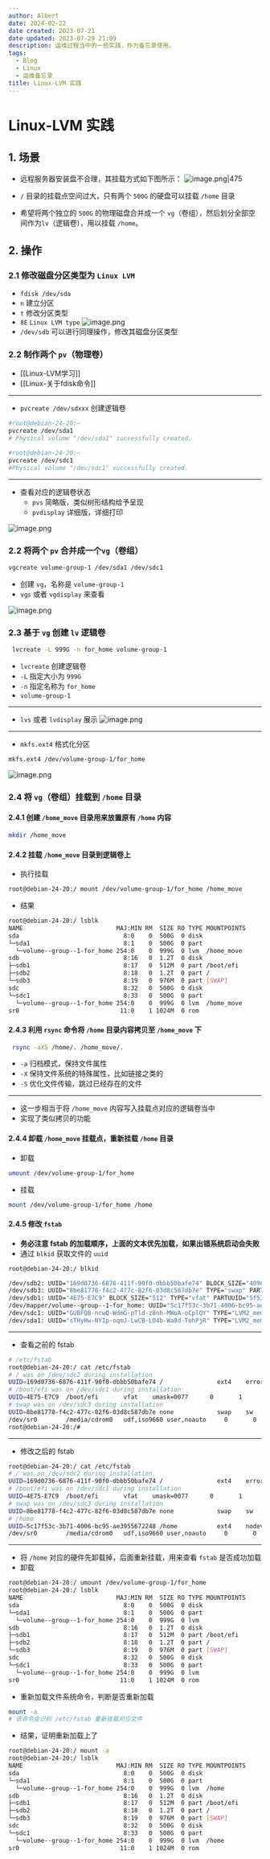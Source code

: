 ```yaml
---
author: Albert
date: 2024-02-22
date created: 2023-07-21
date updated: 2023-07-29 21:09
description: 运维过程当中的一些实践，作为备忘录使用。
tags:
  - Blog
  - Linux
  - 运维备忘录
title: Linux-LVM 实践
---
```


# Linux-LVM 实践

## 1. 场景

- 远程服务器安装盘不合理，其挂载方式如下图所示：
  ![image.png|475](https://img-20221128.oss-cn-shanghai.aliyuncs.com/img-2023-05/20230729194554.png)

- `/` 目录的挂载点空间过大，只有两个 `500G` 的硬盘可以挂载 `/home` 目录
- 希望将两个独立的 `500G` 的物理磁盘合并成一个 `vg`（卷组），然后划分全部空间作为`lv`（逻辑卷），用以挂载 `/home`。

## 2. 操作

### 2.1 修改磁盘分区类型为 `Linux LVM`

- `fdisk /dev/sda`
- `n` 建立分区
- `t` 修改分区类型
- `8E` `Linux LVM type`
  ![image.png](https://img-20221128.oss-cn-shanghai.aliyuncs.com/img-2023-05/20230729195849.png)
- `/dev/sdb` 可以进行同理操作，修改其磁盘分区类型

### 2.2 制作两个 `pv`（物理卷）

- [[Linux-LVM学习]]
- [[Linux-关于fdisk命令]]

---

- `pvcreate /dev/sdxxx` 创建逻辑卷

```sh
#root@debian-24-20:~
pvcreate /dev/sda1
# Physical volume "/dev/sda1" successfully created.

#root@debian-24-20:~
pvcreate /dev/sdc1
#Physical volume "/dev/sdc1" successfully created.
```

---

- 查看对应的逻辑卷状态
  - `pvs` 简略版，类似树形结构给予呈现
  - `pvdisplay` 详细版，详细打印

![image.png](https://img-20221128.oss-cn-shanghai.aliyuncs.com/img-2023-05/20230729200454.png)

### 2.2 将两个 `pv` 合并成一个`vg`（卷组）

```bash
vgcreate volume-group-1 /dev/sda1 /dev/sdc1
```

- 创建 `vg`，名称是 `volume-group-1`
- `vgs` 或者 `vgdisplay` 来查看

![image.png](https://img-20221128.oss-cn-shanghai.aliyuncs.com/img-2023-05/20230729200800.png)

### 2.3 基于 `vg` 创建 `lv` 逻辑卷

```sh
 lvcreate -L 999G -n for_home volume-group-1
```

- `lvcreate` 创建逻辑卷
- `-L` 指定大小为 `999G`
- `-n` 指定名称为 `for_home`
- `volume-group-1`

---

- `lvs` 或者 `lvdisplay` 展示
  ![image.png](https://img-20221128.oss-cn-shanghai.aliyuncs.com/img-2023-05/20230729203246.png)

---

- `mkfs.ext4` 格式化分区

```sh
mkfs.ext4 /dev/volume-group-1/for_home
```

![image.png](https://img-20221128.oss-cn-shanghai.aliyuncs.com/img-2023-05/20230729203552.png)

### 2.4 将 `vg`（卷组）挂载到 `/home` 目录

#### 2.4.1 创建 `/home_move` 目录用来放置原有 `/home` 内容

```sh
mkdir /home_move
```

#### 2.4.2 挂载 `/home_move` 目录到逻辑卷上

- 执行挂载

```sh
root@debian-24-20:/ mount /dev/volume-group-1/for_home /home_move
```

- 结果

```sh
root@debian-24-20:/ lsblk
NAME                          MAJ:MIN RM  SIZE RO TYPE MOUNTPOINTS
sda                             8:0    0  500G  0 disk
└─sda1                          8:1    0  500G  0 part
  └─volume--group--1-for_home 254:0    0  999G  0 lvm  /home_move
sdb                             8:16   0  1.2T  0 disk
├─sdb1                          8:17   0  512M  0 part /boot/efi
├─sdb2                          8:18   0  1.2T  0 part /
└─sdb3                          8:19   0  976M  0 part [SWAP]
sdc                             8:32   0  500G  0 disk
└─sdc1                          8:33   0  500G  0 part
  └─volume--group--1-for_home 254:0    0  999G  0 lvm  /home_move
sr0                            11:0    1 1024M  0 rom

```

#### 2.4.3 利用 `rsync` 命令将 `/home` 目录内容拷贝至 `/home_move` 下

```sh
 rsync -aXS /home/. /home_move/.
```

- `-a` 归档模式，保持文件属性
- `-X` 保持文件系统的特殊属性，比如链接之类的
- `-S` 优化文件传输，跳过已经存在的文件

---

- 这一步相当于将 `/home_move` 内容写入挂载点对应的逻辑卷当中
- 实现了类似拷贝的功能

#### 2.4.4 卸载 `/home_move` 挂载点，重新挂载 `/home` 目录

- 卸载

```sh
umount /dev/volume-group-1/for_home
```

- 挂载

```sh
mount /dev/volume-group-1/for_home /home
```

#### 2.4.5 修改 `fstab`

- **务必注意 fstab 的加载顺序，上面的文本优先加载，如果出错系统启动会失败**
- 通过 `blkid` 获取文件的 `uuid`

```sh
root@debian-24-20:/ blkid

/dev/sdb2: UUID="169d0736-6876-411f-90f0-dbbb50bafe74" BLOCK_SIZE="4096" TYPE="ext4" PARTUUID="91a9be0c-0292-45f8-9fe2-e3817ef43c83"
/dev/sdb3: UUID="8be81778-f4c2-477c-82f6-03d8c587db7e" TYPE="swap" PARTUUID="50e9b0b8-4dc6-416d-9deb-65e482e97825"
/dev/sdb1: UUID="4E75-E7C9" BLOCK_SIZE="512" TYPE="vfat" PARTUUID="5f53484a-f7df-45aa-8705-643af106a38b"
/dev/mapper/volume--group--1-for_home: UUID="5c17f53c-3b71-4006-bc95-ae3955672248" BLOCK_SIZE="4096" TYPE="ext4"
/dev/sdc1: UUID="GUBFQB-ncwQ-WdmG-pTld-z8nh-MWoA-oCplQY" TYPE="LVM2_member" PARTUUID="ca10e2e9-8a5a-c645-a54a-ec8a42b3738d"
/dev/sda1: UUID="sTHyHw-NYIp-oqmJ-LwCB-LO4b-Wa8d-TohPjR" TYPE="LVM2_member" PARTUUID="79218507-01"

```

---

- 查看之前的 fstab

```sh
# /etc/fstab
root@debian-24-20:/ cat /etc/fstab
# / was on /dev/sdc2 during installation
UUID=169d0736-6876-411f-90f0-dbbb50bafe74 /               ext4    errors=remount-ro 0       1
# /boot/efi was on /dev/sdc1 during installation
UUID=4E75-E7C9  /boot/efi       vfat    umask=0077      0       1
# swap was on /dev/sdc3 during installation
UUID=8be81778-f4c2-477c-82f6-03d8c587db7e none            swap    sw              0       0
/dev/sr0        /media/cdrom0   udf,iso9660 user,noauto     0       0
root@debian-24-20:/#

```

---

- 修改之后的 fstab

```sh
root@debian-24-20:/ cat /etc/fstab
# / was on /dev/sdc2 during installation
UUID=169d0736-6876-411f-90f0-dbbb50bafe74 /               ext4    errors=remount-ro 0       1
# /boot/efi was on /dev/sdc1 during installation
UUID=4E75-E7C9  /boot/efi       vfat    umask=0077      0       1
# swap was on /dev/sdc3 during installation
UUID=8be81778-f4c2-477c-82f6-03d8c587db7e none            swap    sw              0       0
# /home
UUID=5c17f53c-3b71-4006-bc95-ae3955672248 /home           ext4    nodev,nosuid  0       1
/dev/sr0        /media/cdrom0   udf,iso9660 user,noauto     0       0
```

---

- 将 `/home` 对应的硬件先卸载掉，后面重新挂载，用来查看 `fstab` 是否成功加载
- 卸载

```sh
root@debian-24-20:/ umount /dev/volume-group-1/for_home
root@debian-24-20:/ lsblk
NAME                          MAJ:MIN RM  SIZE RO TYPE MOUNTPOINTS
sda                             8:0    0  500G  0 disk
└─sda1                          8:1    0  500G  0 part
  └─volume--group--1-for_home 254:0    0  999G  0 lvm
sdb                             8:16   0  1.2T  0 disk
├─sdb1                          8:17   0  512M  0 part /boot/efi
├─sdb2                          8:18   0  1.2T  0 part /
└─sdb3                          8:19   0  976M  0 part [SWAP]
sdc                             8:32   0  500G  0 disk
└─sdc1                          8:33   0  500G  0 part
  └─volume--group--1-for_home 254:0    0  999G  0 lvm
sr0                            11:0    1 1024M  0 rom

```

- 重新加载文件系统命令，判断是否重新加载

```sh
mount -a
# 该命令会识别 /etc/fstab 重新挂载对应文件
```

- 结果，证明重新加载上了

```sh
root@debian-24-20:/ mount -a
root@debian-24-20:/ lsblk
NAME                          MAJ:MIN RM  SIZE RO TYPE MOUNTPOINTS
sda                             8:0    0  500G  0 disk
└─sda1                          8:1    0  500G  0 part
  └─volume--group--1-for_home 254:0    0  999G  0 lvm  /home
sdb                             8:16   0  1.2T  0 disk
├─sdb1                          8:17   0  512M  0 part /boot/efi
├─sdb2                          8:18   0  1.2T  0 part /
└─sdb3                          8:19   0  976M  0 part [SWAP]
sdc                             8:32   0  500G  0 disk
└─sdc1                          8:33   0  500G  0 part
  └─volume--group--1-for_home 254:0    0  999G  0 lvm  /home
sr0                            11:0    1 1024M  0 rom

```
